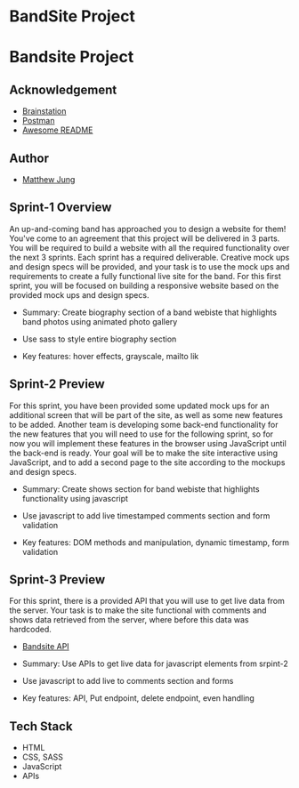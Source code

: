 # BandSite Project

<h1>Bandsite Project</h1>

<h2>Acknowledgement</h2>
<ul>
  <li>
    <a href="https://brainstation.io">Brainstation</a> 
  </li>
  <li>
    <a href="https://www.postman.com">Postman</a>
  <li>
    <a href="https://github.com/matiassingers/awesome-readme">Awesome README</a>
  </li>
</ul>

<h2>Author</h2>
<ul>
  <li>
    <a href="https://github.com/matthewjung04">Matthew Jung</a>
  </li>
</ul>

<h2>Sprint-1 Overview</h2>
<p>
  An up-and-coming band has approached you to design a website for them! You've come to an agreement that this project will be delivered in 3 parts. You will be required to           build a website with all the required functionality over the next 3 sprints. Each sprint has a required deliverable. Creative mock ups and design specs will be provided, and        your task is to use the mock ups and requirements to create a fully functional live site for the band. For this first sprint, you will be focused on building a responsive           website based on the provided mock ups and design specs.
</p>
<ul>
  <li>
    <p>Summary: Create biography section of a band webiste that highlights band photos using animated photo gallery</p>
  </li>
  <li>
    <p>Use sass to style entire biography section</p>
  </li>
  <li>
    <p>Key features: hover effects, grayscale, mailto lik</p>
  </li>
</ul>

<h2>Sprint-2 Preview</h2>
<p>
  For this sprint, you have been provided some updated mock ups for an additional screen that will be part of the site, as well as some new features to be added. Another team is      developing some back-end functionality for the new features that you will need to use for the following sprint, so for now you will implement these features in the browser using    JavaScript until the back-end is ready. Your goal will be to make the site interactive using JavaScript, and to add a second page to the site according to the mockups and design    specs.
</p>
<ul>
  <li>
    <p>Summary: Create shows section for band webiste that highlights functionality using javascript</p>
  </li>
  <li>
    <p>Use javascript to add live timestamped comments section and form validation</p>
  </li>
  <li>
    <p>Key features: DOM methods and manipulation, dynamic timestamp, form validation</p>
  </li>
</ul>

<h2>Sprint-3 Preview</h2>
<p>
  For this sprint, there is a provided API that you will use to get live data from the server. Your task is to make the site functional with comments and shows data retrieved from    the server, where before this data was hardcoded.
</p>
<ul>
  <li>
    <a href="https://unit-2-project-api-25c1595833b2.herokuapp.com/">Bandsite API</a>
  <li>
    <p>Summary: Use APIs to get live data for javascript elements from srpint-2</p>
  </li>
  <li>
    <p>Use javascript to add live to comments section and forms</p>
  </li>
  <li>
    <p>Key features: API, Put endpoint, delete endpoint, even handling</p>
  </li>
</ul>

<h2>Tech Stack</h2>
<ul>
  <li>HTML</li>
  <li>CSS, SASS</li>
  <li>JavaScript</li>
  <li>APIs</li>
</ul>